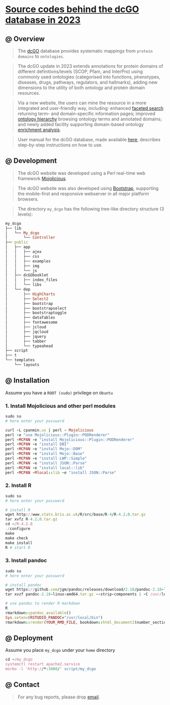 # [Source codes behind the dcGO database in 2023](https://github.com/hfang-bristol/dcGO)

## @ Overview

> The [dcGO](http://www.protdomainonto.pro/dcGO) database provides systematic mappings from `protein domains` to `ontologies`.

> The dcGO update in 2023 extends annotations for protein domains of different definitions/levels (SCOP, Pfam, and InterPro) using commonly used ontologies (categorised into functions, phenotypes, diseases, drugs, pathways, regulators, and hallmarks), adding new dimensions to the utility of both ontology and protein domain resources.

> Via a new website, the users can mine the resource in a more integrated and user-friendly way, including: enhanced [faceted search](http://www.protdomainonto.pro:3080/dcGO) returning term- and domain-specific information pages; improved [ontology hierarchy](http://www.protdomainonto.pro:3080/dcGO/hie) browsing ontology terms and annotated domains; and newly added facility supporting domain-based ontology [enrichment analysis](http://www.protdomainonto.pro:3080/dcGO/enrichment).

>  User manual for the dcGO database, made available [here](http://www.protdomainonto.pro:3080/dcGObooklet/index.html), describes step-by-step instructions on how to use.

## @ Development

> The dcGO website was developed using a Perl real-time web framework [Mojolicious](https://www.mojolicious.org).

> The dcGO website was also developed using [Bootstrap](https://getbootstrap.com), supporting the mobile-first and responsive webserver in all major platform browsers.

> The directory `my_dcgo` has the following tree-like directory structure (3 levels):
```ruby
my_dcgo
├── lib
│   └── My_dcgo
│       └── Controller
├── public
│   ├── app
│   │   ├── ajex
│   │   ├── css
│   │   ├── examples
│   │   ├── img
│   │   └── js
│   ├── dcGObooklet
│   │   ├── index_files
│   │   └── libs
│   └── dep
│       ├── HighCharts
│       ├── Select2
│       ├── bootstrap
│       ├── bootstrapselect
│       ├── bootstraptoggle
│       ├── dataTables
│       ├── fontawesome
│       ├── jcloud
│       ├── jqcloud
│       ├── jquery
│       ├── tabber
│       └── typeahead
├── script
├── t
└── templates
    └── layouts
```


## @ Installation

Assume you have a `ROOT (sudo)` privilege on `Ubuntu`

### 1. Install Mojolicious and other perl modules

```ruby
sudo su
# here enter your password

curl -L cpanmin.us | perl - Mojolicious
perl -e "use Mojolicious::Plugin::PODRenderer"
perl -MCPAN -e "install Mojolicious::Plugin::PODRenderer"
perl -MCPAN -e "install DBI"
perl -MCPAN -e "install Mojo::DOM"
perl -MCPAN -e "install Mojo::Base"
perl -MCPAN -e "install LWP::Simple"
perl -MCPAN -e "install JSON::Parse"
perl -MCPAN -e "install local::lib"
perl -MCPAN -Mlocal::lib -e "install JSON::Parse"
```

### 2. Install R

```ruby
sudo su
# here enter your password

# install R
wget http://www.stats.bris.ac.uk/R/src/base/R-4/R-4.2.0.tar.gz
tar xvfz R-4.2.0.tar.gz
cd ~/R-4.2.0
./configure
make
make check
make install
R # start R
```

### 3. Install pandoc

```ruby
sudo su
# here enter your password

# install pandoc
wget https://github.com/jgm/pandoc/releases/download/2.18/pandoc-2.18-linux-amd64.tar.gz
tar xvzf pandoc-2.18-linux-amd64.tar.gz --strip-components 1 -C /usr/local/

# use pandoc to render R markdown
R
rmarkdown::pandoc_available()
Sys.setenv(RSTUDIO_PANDOC="/usr/local/bin")
rmarkdown::render(YOUR_RMD_FILE, bookdown::html_document2(number_sections=F, theme="readable", hightlight="default"))
```


## @ Deployment

Assume you place `my_dcgo` under your `home` directory

```ruby
cd ~/my_dcgo
systemctl restart apache2.service
morbo -l 'http://*:3080/' script/my_dcgo
```

## @ Contact

> For any bug reports, please drop [email](mailto:fh12355@rjh.com.cn).


